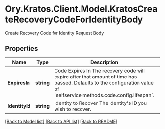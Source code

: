 # Ory.Kratos.Client.Model.KratosCreateRecoveryCodeForIdentityBody
Create Recovery Code for Identity Request Body

## Properties

Name | Type | Description | Notes
------------ | ------------- | ------------- | -------------
**ExpiresIn** | **string** | Code Expires In  The recovery code will expire after that amount of time has passed. Defaults to the configuration value of &#x60;selfservice.methods.code.config.lifespan&#x60;. | [optional] 
**IdentityId** | **string** | Identity to Recover  The identity&#39;s ID you wish to recover. | 

[[Back to Model list]](../README.md#documentation-for-models) [[Back to API list]](../README.md#documentation-for-api-endpoints) [[Back to README]](../README.md)

